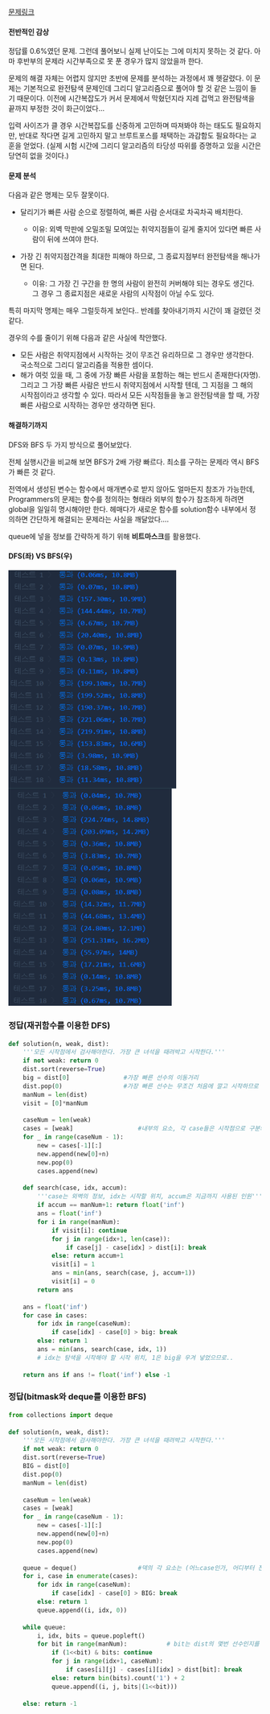 [문제링크](https://programmers.co.kr/learn/courses/30/lessons/60062)

#### 전반적인 감상

정답률 0.6%였던 문제. 그런데 풀어보니 실제 난이도는 그에 미치지 못하는 것 같다. 아마 후반부의 문제라 시간부족으로 못 푼 경우가 많지 않았을까 한다.

문제의 해결 자체는 어렵지 않지만 초반에 문제를 분석하는 과정에서 꽤 헷갈렸다. 이 문제는 기본적으로 완전탐색 문제인데 그리디 알고리즘으로 풀어야 할 것 같은 느낌이 들기 때문이다. 이전에 시간복잡도가 커서 문제에서 막혔던지라 지레 겁먹고 완전탐색을 끝까지 부정한 것이 화근이었다...

입력 사이즈가 클 경우 시간복잡도를 신중하게 고민하며 따져봐야 하는 태도도 필요하지만, 반대로 작다면 길게 고민하지 말고 브루트포스를 채택하는 과감함도 필요하다는 교훈을 얻었다. (실제 시험 시간에 그리디 알고리즘의 타당성 따위를 증명하고 있을 시간은 당연히 없을 것이다.)



#### 문제 분석

다음과 같은 명제는 모두 잘못이다.

- 달리기가 빠른 사람 순으로 정렬하여, 빠른 사람 순서대로 차곡차곡 배치한다. 

  - 이유: 외벽 막판에 오밀조밀 모여있는 취약지점들이 길게 줄지어 있다면 빠른 사람이 뒤에 쓰여야 한다.

- 가장 긴 취약지점간격을 최대한 피해야 하므로, 그 종료지점부터 완전탐색을 해나가면 된다. 

  - 이유: 그 가장 긴 구간을 한 명의 사람이 완전히 커버해야 되는 경우도 생긴다. 그 경우 그 종료지점은 새로운 사람의 시작점이 아닐 수도 있다.

  

특히 마지막 명제는 매우 그럴듯하게 보인다.. 반례를 찾아내기까지 시간이 꽤 걸렸던 것 같다. 

경우의 수를 줄이기 위해 다음과 같은 사실에 착안했다.

- 모든 사람은 취약지점에서 시작하는 것이 무조건 유리하므로 그 경우만 생각한다. 국소적으로 그리디 알고리즘을 적용한 셈이다.
- 해가 여럿 있을 때, 그 중에 가장 빠른 사람을 포함하는 해는 반드시 존재한다(자명). 그리고 그 가장 빠른 사람은 반드시 취약지점에서 시작할 텐데, 그 지점을 그 해의 시작점이라고 생각할 수 있다. 따라서 모든 시작점들을 놓고 완전탐색을 할 때, 가장 빠른 사람으로 시작하는 경우만 생각하면 된다.



#### 해결하기까지

DFS와 BFS 두 가지 방식으로 풀어보았다. 

전체 실행시간을 비교해 보면 BFS가 2배 가량 빠르다. 최소를 구하는 문제라 역시 BFS가 빠른 것 같다.

전역에서 생성된 변수는 함수에서 매개변수로 받지 않아도 얼마든지 참조가 가능한데, Programmers의 문제는 함수를 정의하는 형태라 외부의 함수가 참조하게 하려면 global을 일일히 명시해야만 한다. 헤매다가 새로운 함수를 solution함수 내부에서 정의하면 간단하게 해결되는 문제라는 사실을 깨달았다.... 

queue에 넣을 정보를 간략하게 하기 위해 **비트마스크**를 활용했다. 



#### DFS(좌) VS BFS(우)

<img src="image/외벽점검_DFS.png" alt="DFS" style="zoom:80%; float: left;" /> <img src="image/외벽점검_BFS.png" style="zoom:80%; positin: left" />



### 정답(재귀함수를 이용한 DFS)

```python
def solution(n, weak, dist):
    '''모든 시작점에서 검사해야한다. 가장 큰 녀석을 때려박고 시작한다.'''
    if not weak: return 0
    dist.sort(reverse=True)
    big = dist[0]				#가장 빠른 선수의 이동거리
    dist.pop(0)					#가장 빠른 선수는 무조건 처음에 깔고 시작하므로 제외한다.
    manNum = len(dist)
    visit = [0]*manNum
    
    caseNum = len(weak)
    cases = [weak]					#내부의 요소, 각 case들은 시작점으로 구분되어 있다.
    for _ in range(caseNum - 1):
        new = cases[-1][:]
        new.append(new[0]+n)
        new.pop(0)
        cases.append(new)
    
    def search(case, idx, accum):       
        '''case는 외벽의 정보, idx는 시작할 위치, accum은 지금까지 사용된 인원'''
        if accum == manNum+1: return float('inf')  
        ans = float('inf')
        for i in range(manNum):
            if visit[i]: continue
            for j in range(idx+1, len(case)):
                if case[j] - case[idx] > dist[i]: break
            else: return accum+1
            visit[i] = 1
            ans = min(ans, search(case, j, accum+1))
            visit[i] = 0
        return ans
    
    ans = float('inf')
    for case in cases:
        for idx in range(caseNum):
            if case[idx] - case[0] > big: break
        else: return 1
        ans = min(ans, search(case, idx, 1))  
        # idx는 탐색을 시작해야 할 시작 위치, 1은 big을 우겨 넣었으므로..
    
    return ans if ans != float('inf') else -1
```



### 정답(bitmask와 deque를 이용한 BFS)

```python
from collections import deque

def solution(n, weak, dist):
    '''모든 시작점에서 검사해야한다. 가장 큰 녀석을 때려박고 시작한다.'''
    if not weak: return 0
    dist.sort(reverse=True)
    BIG = dist[0]
    dist.pop(0)
    manNum = len(dist)
    
    caseNum = len(weak)
    cases = [weak]
    for _ in range(caseNum - 1):
        new = cases[-1][:]
        new.append(new[0]+n)
        new.pop(0)
        cases.append(new)
        
    queue = deque()           		#덱의 각 요소는 (어느case인가, 어디부터 진행할 것인가, 쓴 선수의 bit)
    for i, case in enumerate(cases):
        for idx in range(caseNum):
            if case[idx] - case[0] > BIG: break
        else: return 1
        queue.append((i, idx, 0))
        
    while queue:
        i, idx, bits = queue.popleft()
        for bit in range(manNum):			# bit는 dist의 몇번 선수인지를 나타냄
            if (1<<bit) & bits: continue
            for j in range(idx+1, caseNum):
                if cases[i][j] - cases[i][idx] > dist[bit]: break
            else: return bin(bits).count('1') + 2
            queue.append((i, j, bits|(1<<bit)))
                
    else: return -1
 
```

